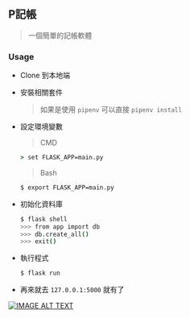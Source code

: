 ## P記帳

> 一個簡單的記帳軟體

### Usage
* Clone 到本地端
* 安裝相關套件
  > 如果是使用 `pipenv` 可以直接 `pipenv install`
* 設定環境變數
  > CMD
  ```cmd
  > set FLASK_APP=main.py
  ```

  > Bash 
  ```bash
  $ export FLASK_APP=main.py
  ```

* 初始化資料庫
    ``` bash
    $ flask shell
    >>> from app import db
    >>> db.create_all()
    >>> exit()
    ```
* 執行程式
    ```bash
    $ flask run
    ```
* 再來就去 `127.0.0.1:5000` 就有了

[![IMAGE ALT TEXT](http://img.youtube.com/vi/wk5P4kmJWIc/0.jpg)]([https://www.youtube.com/watch?v=wk5P4kmJWIc] "B11009031毛世鑫 財管系統 Demo")
